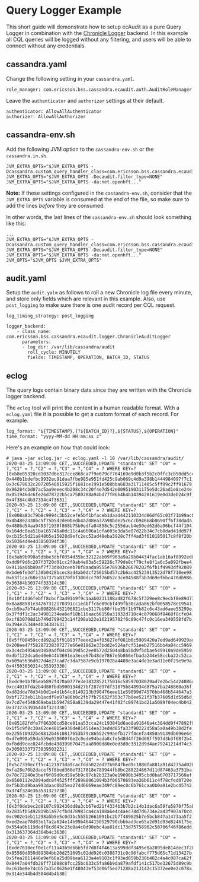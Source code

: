 # Query Logger Example

This short guide will demonstrate how to setup ecAudit as a pure Query Logger in combination with the [Chronicle Logger](chronicle_logger.md) backend.
In this example all CQL queries will be logged without any filtering, and users will be able to connect without any credentials.

## cassandra.yaml

Change the following setting in your ```cassandra.yaml```.

```
role_manager: com.ericsson.bss.cassandra.ecaudit.auth.AuditRoleManager
```

Leave the ```authenticator``` and ```authorizer``` settings at their default.

```
authenticator: AllowAllAuthenticator
authorizer: AllowAllAuthorizer
```


## cassandra-env.sh

Add the following JVM option to the ```cassandra-env.sh``` or the ```cassandra.in.sh```.

```
JVM_EXTRA_OPTS="$JVM_EXTRA_OPTS -Dcassandra.custom_query_handler_class=com.ericsson.bss.cassandra.ecaudit.handler.AuditQueryHandler"
JVM_EXTRA_OPTS="$JVM_EXTRA_OPTS -Decaudit.filter_type=NONE"
JVM_EXTRA_OPTS="$JVM_EXTRA_OPTS -da:net.openhft..."
```

**Note:** If these settings configured in the ```cassandra-env.sh```,
consider that the ```JVM_EXTRA_OPTS``` variable is consumed at the end of the file,
so make sure to add the lines *before* they are consumed.

In other words, the last lines of the ```cassandra-env.sh``` should look something like this:

```
...
JVM_EXTRA_OPTS="$JVM_EXTRA_OPTS -Dcassandra.custom_query_handler_class=com.ericsson.bss.cassandra.ecaudit.handler.AuditQueryHandler"
JVM_EXTRA_OPTS="$JVM_EXTRA_OPTS -Decaudit.filter_type=NONE"
JVM_EXTRA_OPTS="$JVM_EXTRA_OPTS -da:net.openhft..."
JVM_OPTS="$JVM_OPTS $JVM_EXTRA_OPTS"
```


## audit.yaml

Setup the ```audit.yalm``` as follows to roll a new Chronicle log file every minute,
and store only fields which are relevant in this example.
Also, use ```post_logging``` to make sure there is one audit record per CQL request.

```
log_timing_strategy: post_logging

logger_backend:
    - class_name: com.ericsson.bss.cassandra.ecaudit.logger.ChronicleAuditLogger
      parameters:
      - log_dir: /var/lib/cassandra/audit
        roll_cycle: MINUTELY
        fields: TIMESTAMP, OPERATION, BATCH_ID, STATUS
```

## eclog

The query logs contain binary data since they are written with the Chronicle logger backend.

The ```eclog``` tool will print the content in a human readable format.
With a ```eclog.yaml``` file it is possible to get a custom format of each record.
For example.

```
log_format: "${TIMESTAMP},{?${BATCH_ID}?},${STATUS},${OPERATION}"
time_format: "yyyy-MM-dd HH:mm:ss z"
```

Here's an example on how that could look:
```
# java -jar eclog.jar -c eclog.yaml -l 10 /var/lib/cassandra/audit/
2020-03-25 13:09:00 CET,,SUCCEEDED,UPDATE "standard1" SET "C0" = ?,"C1" = ?,"C2" = ?,"C3" = ?,"C4" = ? WHERE KEY=?[0xb8e05320cd1037d6e317cce868ca7f9e679cf764169e9d0b3f5b2c0ffc3cb50dd5c4, 0x440b1bdefbc9932ec91daa7fbe985e951fd425c9ab069c4d9a398b1444984097f7c1, 0x3c679832c20720548015925f1681ce1991e508bba683a31711485c5ff09c2ff91679, 0x96284cbd07ac5aa9eeec4b298c34c20f4e7d542e009519031175e5dc26ad1e8ce24e, 0x051946dc6fe26d78722b5ca7580288a94bd77f86b4b4b14394281619e0d3deb24c9f, 0x4f384c4b37394c4f3631]
2020-03-25 13:09:00 CET,,SUCCEEDED,UPDATE "standard1" SET "C0" = ?,"C1" = ?,"C2" = ?,"C3" = ?,"C4" = ? WHERE KEY=?[0x008a83c79b8c9994c3b52cefe5bf1bfaceb1daad442110334d86df65c03f71b99acb, 0x8b48e2330bc5f75b5d2de0bedb4a208ea37a98bde25c6ccb94668b8690ff6f38dada, 0x4886d54aa9493f1930f868b75b0edfa84858c5c255dacb4e50ed62d6a96bcf44f104, 0x164dc0ea51ba165748a0dc11c4a6606a1cfa603e3da5e07d22b34c7cb8dad41dd97f, 0xcb15c5d21a848b5e15828d9efc2ec52ad48eba3928c7ff4ad3f610185017c8f8f20b, 0x50364d4e4d3850394f30]
2020-03-25 13:09:00 CET,,SUCCEEDED,UPDATE "standard1" SET "C0" = ?,"C1" = ?,"C2" = ?,"C3" = ?,"C4" = ? WHERE KEY=?[0x3ab9b990a5dbbe3dbf0354d35bc32122ab09f963a9a29b04434fac1ab16af8992ed0, 0xdd9f9d6c207f3720d01cc2f9ab4e83a5c59226c779de8cf79cfe8f1a6c5a092fbee4, 0x9116a0bb80af7f73d803ceeb78f8aada9555e78936b26678202f6fb1f4993df92089, 0xbde6fe3df138b0428bcec8ad4ab0dcf256b5bd57c2b6ac42523913522d78f710ee98, 0x63f1cac68e33a7375a8370fbf300dcc70f76052c3ce84588f3b7d69ef6bc470db986, 0x36384b30374f33314c30]
2020-03-25 13:09:00 CET,,SUCCEEDED,UPDATE "standard1" SET "C0" = ?,"C1" = ?,"C2" = ?,"C3" = ?,"C4" = ? WHERE KEY=?[0x10f1dd6febff8cbcf3ad91b9f9c1aab0231188a482f678c5f329ee8c9ecbf8e89d73, 0x8aa88581e34267312170391cc1edbffc6e09cbf499fb30ca3a862bf0058578e19541, 0xcb5ba7b74ab80826b452106821cbe5117bb80ffbe35f1b97b82c6c43ad6aee55299e, 0x37fdf1c2ac34981234ea6ef18b116aac66158a31932d710c4c079860f8468f8cfe04, 0xcf830798d1b749d799423c14f208ab22e162195702f6c89c47fc0c16ea340558fd7b, 0x394e35344e4b34383631]
2020-03-25 13:09:00 CET,,SUCCEEDED,UPDATE "standard1" SET "C0" = ?,"C1" = ?,"C2" = ?,"C3" = ?,"C4" = ? WHERE KEY=?[0x5ff08459ccd892a25f9189377eeee2a4f03827ef081b0c5909420a7ed9ad649929ad, 0x208ee47f58287238307277e66e81862e33bdd2e524afcf51eeb27516bb4a84cc5969, 0x3c4cb4956a93859adf04c0039d5c2ee0572d2504a8ba50d9f5dbae549910a9de5959, 0xdbf122dca6ed0e644b3691ea3ece67b48de7867e5b866efbada244e58ccba22c52ca, 0x609a5636d027d4e27cad7c3da7587e9cb197028a4408e3ac4de1e3ad11e0f29e9e9a, 0x4f503030314c35393330]
2020-03-25 13:09:00 CET,,SUCCEEDED,UPDATE "standard1" SET "C0" = ?,"C1" = ?,"C2" = ?,"C3" = ?,"C4" = ? WHERE KEY=?[0xdc9e1bf05eab897f470a0777e3e3832852175016c58597038029ad7e2bc54d24086a, 0xcc4010fda2b4d80fbdb900134d27bf287d97df31875b848934d875a7ba248860a36f, 0xd82dda78d34b0d1e4d1b54c8140213b390476eee11e59899d74576bb468b544647a3, 0xbf1723eb11b1acdf9e97a86b0c2fb7fb75632f353c77b0ee521f37b37605d1d55d6d, 0x7cd7e4548d69eba1b5947858a8139da29447e41f02fc09741bd21a5089f04ec4b042, 0x37373539364d4f323330]
2020-03-25 13:09:00 CET,,SUCCEEDED,UPDATE "standard1" SET "C0" = ?,"C1" = ?,"C2" = ?,"C3" = ?,"C4" = ? WHERE KEY=?[0x85182fdfe7f86306cd58ce81aa53cca24c193841d6ae8a91646a4c304dd9f47892f9, 0x1f5c9f8c30a62ce4815e936de814514ea33ed4d85fa33f90222d58a5a0a49b38d2fe, 0x225510932bd8812b4610817653b79c86552c99aefb177f4cefa4850a9139db696e6e, 0xd7e099a59da559e039600f6e2c0ede94bada8cfe5d8d4ff26d68ff597d3b3f68f2b4, 0xfbdd9cec024fcbde438399670475aa8900d80e0ed3d0c3312d9d4ae79241214d74c3, 0x30503337373039503231]
2020-03-25 13:09:00 CET,,SUCCEEDED,UPDATE "standard1" SET "C0" = ?,"C1" = ?,"C2" = ?,"C3" = ?,"C4" = ? WHERE KEY=?[0x5c7310ecff5c4121973da9cacfdd5022dd27b9047bed9c1880fa881a91d4275ad020, 0xfa28e70b2dacef5f8bed360e7317018e789944fb8bc288224867d11d87463a3751ba, 0x78c72240e3bef9f89d0cd59e5b9c87cb2b323a0e19090b3495cbd0ba6703717560af, 0x6508112e2894adc8f4525fff28988061094b3f06570693ea36b611c4f78cfed0720e, 0xf5b3bd9baa993daac0b25ea274d6669eae349fc89ec0c6b761caa0b0a01e2bc45742, 0x374f324e363531323730]
2020-03-25 13:09:00 CET,,SUCCEEDED,UPDATE "standard1" SET "C0" = ?,"C1" = ?,"C2" = ?,"C3" = ?,"C4" = ? WHERE KEY=?[0x3f0debec2d8107c992436dd8a3cb67ed21f4334b3b7b2c14b1dac6a59fa5870f75ab, 0x2835fb5492819b1a97cfbd478983ca4ca188a6e4c4aec74d7d6734e2a43f907a70cd, 0xc902e1eb11298a5b5e5c0d3bc5b5b2661091bc2b7f489625b7e5bcb847a1473aa5f2, 0xed2eae78d83e17a2a824e14b99b4644150529790cbbbad3ce65a2d91d93d8246175e, 0x554a0b119dedf8cd043c23e0a4c0d90ebc4aa01dc173d75758902c50706f46f86edd, 0x313637364d364b4c3630]
2020-03-25 13:09:00 CET,,SUCCEEDED,UPDATE "standard1" SET "C0" = ?,"C1" = ?,"C2" = ?,"C3" = ?,"C4" = ? WHERE KEY=?[0xde7618ecf0e1cf11a43b9dbbb5fd7d8f4f4613a599ddf3495e8a2895de814dec3f28, 0x85580d850d89384bb20d251695c02dd926c0388731c0c96fabcf775d65c71d13427b, 0x5fea2011446e9ef66a25d89bea6123a4e9103c1f93ed059b230b482c4a4c087ca62f, 0x8447a04fdb26ff71088c8fcc25bc633c5fa86b9da879afdf141c517be32675d89c9b, 0xc61be8e74cb57a35c0626e1f48043ef53d06f5ed71288a213142c15372ee0e2c078a, 0x314e344b4d504d4b4b30]
```
